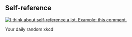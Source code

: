 ## Self-reference
[![I think about self-reference a lot.  Example: this comment.](https://imgs.xkcd.com/comics/self-reference.jpg)](https://xkcd.com/33/ "I think about self-reference a lot.  Example: this comment.")

Your daily random xkcd
